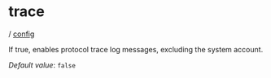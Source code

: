 # trace

/ [config](/reference/server-config/index.md) 

If true, enables protocol trace log messages,
excluding the system account.

*Default value*: `false`
